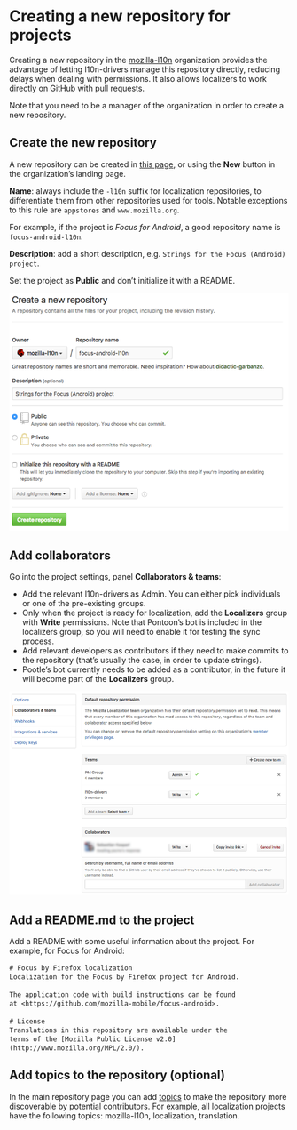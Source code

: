 # Creating a new repository for projects

Creating a new repository in the [mozilla-l10n](https://github.com/mozilla-l10n) organization provides the advantage of letting l10n-drivers manage this repository directly, reducing delays when dealing with permissions. It also allows localizers to work directly on GitHub with pull requests.

Note that you need to be a manager of the organization in order to create a new repository.

## Create the new repository

A new repository can be created in [this page](https://github.com/organizations/mozilla-l10n/repositories/new), or using the **New** button in the organization’s landing page.

**Name**: always include the `-l10n` suffix for localization repositories, to differentiate them from other repositories used for tools. Notable exceptions to this rule are `appstores` and `www.mozilla.org`.

For example, if the project is *Focus for Android*, a good repository name is `focus-android-l10n`.

**Description**: add a short description, e.g. `Strings for the Focus (Android) project`.

Set the project as **Public** and don’t initialize it with a README.

![New repository](/assets/images/new_repository/new_repo.png)

## Add collaborators

Go into the project settings, panel **Collaborators & teams**:

* Add the relevant l10n-drivers as Admin. You can either pick individuals or one of the pre-existing groups.
* Only when the project is ready for localization, add the **Localizers** group with **Write** permissions. Note that Pontoon’s bot is included in the localizers group, so you will need to enable it for testing the sync process.
* Add relevant developers as contributors if they need to make commits to the repository (that’s usually the case, in order to update strings).
* Pootle’s bot currently needs to be added as a contributor, in the future it will become part of the **Localizers** group.

![New repository](/assets/images/new_repository/settings.png)

## Add a README.md to the project

Add a README with some useful information about the project. For example, for Focus for Android:

```
# Focus by Firefox localization
Localization for the Focus by Firefox project for Android.

The application code with build instructions can be found
at <https://github.com/mozilla-mobile/focus-android>.

# License
Translations in this repository are available under the
terms of the [Mozilla Public License v2.0](http://www.mozilla.org/MPL/2.0/).
```

## Add topics to the repository (optional)

In the main repository page you can add [topics](https://github.com/blog/2309-introducing-topics) to make the repository more discoverable by potential contributors. For example, all localization projects have the following topics: mozilla-l10n, localization, translation.
